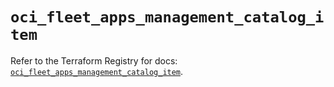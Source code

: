# `oci_fleet_apps_management_catalog_item`

Refer to the Terraform Registry for docs: [`oci_fleet_apps_management_catalog_item`](https://registry.terraform.io/providers/oracle/oci/7.19.0/docs/resources/fleet_apps_management_catalog_item).
